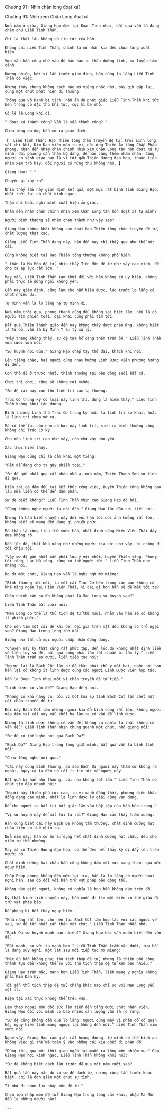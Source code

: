 




Chương 91 : Nhìn chân long đoạt xá?


Chương 91: Nhìn xem Chân Long đoạt xá

	Nửa năm ở giữa, Giang Hạo đợi tại Đoạn Tình nhai, bất quá vẫn là đang chăm chú Liễu Tinh Thần.

	Chỉ là thật lâu không có tin tức của hắn.

	Không chỉ Liễu Tinh Thần, chính là nữ nhân kia đều chưa từng xuất hiện.

	Vừa vặn hắn cũng nhờ vào đó hảo hảo tu thân dưỡng tính, ma luyện tâm cảnh.

	Đương nhiên, bởi vì lần trước giám định, hắn cũng lo lắng Liễu Tinh Thần có việc.

	Nhưng thủy chung không cách nào mở miệng nhắc nhở, bây giờ gặp lại, cũng một chút phát hiện dị thường.

	Thông qua Vô Danh bí tịch, hắn ẩn ẩn phát giác Liễu Tinh Thần khí tức bên trong có đặc thù khí tức, cực kì bé nhỏ.

	Có lẽ là Long khí đi.

	" đoạt xá thành công? Vẫn là sắp thành công? "

	Chưa từng do dự, hắn mở ra giám định.

	【  Liễu Tinh Thần: Hạo Thiên tông chân truyền đệ tử, trời sinh long sát chi khí, Kim Đan viên mãn tu vi, nội ứng Thiên Âm tông Chấp Pháp phong, nhàn đến nhàm chán chính nhìn xem Chân Long tàn hồn đoạt xá tự mình, đối phương cẩn thận bộ dáng, để hắn càng thêm nhàm chán. Cùng ngươi so sánh giao hảo là vì tới gần Thiên Hương đạo hoa, thuận tiện nhìn xem trò hay, đối ngươi có hứng thú không nhỏ. 】

	Giang Hạo: "."

	Chuyện gì xảy ra?

	Nhìn thấy lần này giám định kết quả, một mực rất bình tĩnh Giang Hạo, nhất thời lại có chút kinh ngạc.

	Thậm chí hoài nghi mình xuất hiện ảo giác.

	Nhàn đến nhàm chán chính nhìn xem Chân Long tàn hồn đoạt xá tự mình?

	Người bình thường sẽ nhàm chán thành như vậy sao?

	Giang Hạo không khỏi không cảm khái Hạo Thiên tông chân truyền đệ tử, chất lượng thật cao.

	Giống Liễu Tinh Thần dạng này, hắn đến nay chỉ thấy qua như thế một cái.

	Cũng không biết tại Hạo Thiên tông thường không phổ biến.

	" thân là Ma Môn đệ tử, nhìn thấy Tiên Môn đệ tử như vậy cao minh, để cho ta áp lực rất lớn. "

	May mắn, Liễu Tinh Thần tạm thời đối với hắn không có uy hiếp, không phải thực sẽ đứng ngồi không yên.

	Lần này giám định, cũng làm cho hắn hiểu được, lúc trước lo lắng có chút nhiều dư.

	Tự mình vẫn là lo lắng hạ tự mình đi.

	Nửa năm trôi qua, phong thanh cũng đều không sai biệt lắm, nếu là có người tìm phiền toái, đại khái cũng phải tìm tới.

	Bất quá Thiên Thánh giáo đến nay không thấy được phản ứng, không biết là từ bỏ, vẫn là bị Mính Y sư tỷ xử lý.

	"Mấy tháng không thấy, sư đệ tựa hồ càng thêm trầm ổn." Liễu Tinh Thần vừa cười vừa nói.

	"Sư huynh nói đùa." Giang Hạo chắp tay thở dài, khách khí nói.

	Lên tiếng chào, hai người cùng nhau hướng Linh Dược viên phương hướng đi đến.

	Con thỏ đi ở trước nhất, thỉnh thoảng tại bên dòng suối bắt cá.

	Chơi thì chơi, cũng sẽ không rơi xuống.

	"Sư đệ cái này con thỏ linh trí cao lạ thường.

	Trúc Cơ trung kỳ có loại này linh trí, đúng là hiếm thấy." Liễu Tinh Thần không khỏi tán dương.

	Bình thường Linh thú Trúc Cơ trung kỳ hoặc là linh trí sơ khai, hoặc là linh trí chưa mở ra.

	Mà có thể tại còn nhỏ có bực này linh trí, sinh ra bình thường cũng không chỉ Trúc Cơ kỳ.

	Cho nên linh trí cao như vậy, còn như vậy nhỏ yếu.

	Xác thực hiếm thấy.

	Giang Hạo cũng chỉ là cảm khái một tiếng:

	"Rất dễ dàng cho ta gây phiền toái."

	"Sư đệ gần nhất qua rất nhàn nhã a, nửa năm, Thiên Thanh Sơn sự tình đi qua.

	Hiện tại cả đám đều tại kết thúc công việc, Huyền Thiên tông không bao lâu nữa liền có thể đến đàm phán.

	Sư đệ biết không?" Liễu Tinh Thần nhìn xem Giang Hạo dò hỏi.

	"Cũng không nghe người ta nói đến." Giang Hạo lắc đầu chi tiết nói.

	Nhưng là hắn biết chuyện này đối với hắn tới nói ảnh hưởng rất lớn, không biết sẽ mang đến dạng gì phiền phức.

	Mà thân là công tích thứ mười hắn, nhất định cùng Hiên Viên Thái dây dưa không rõ.

	Đến lúc đó, thật khả năng như những người kia nói như vậy, bị chống đi tới chịu tội.

	"Vậy sư đệ gần nhất cần phải lưu ý một chút, Huyền Thiên tông, Phong Lôi tông, Lạc Hà tông, cũng có thể người tới." Liễu Tinh Thần nhẹ nhàng nói.

	Do dự một chút, Giang Hạo vẫn là nghi ngờ mở miệng:

	"Bình thường tới nói, ta một cái Trúc Cơ bên trong căn bản không có khả năng ngăn lại Hiên Viên Thái, vì cái gì bọn hắn sẽ để mắt tới ta?

	Chân chính cần so đo không phải là Man Long sư huynh sao?"

	Liễu Tinh Thần bật cười nói:

	"Man Long có thể là thủ tịch đệ tử thứ mười, nhằm vào hắn sẽ có không ít phiền phức."

	Cho nên tìm một cái dễ khi dễ, đại gia trên mặt đều không có trở ngại sao? Giang Hạo trong lòng thở dài.

	Giống như tất cả mọi người chấp nhận đồng dạng.

	"Chuyện này kỳ thật cũng rất phức tạp, đến lúc đó không nhất định liền sẽ liên luỵ sư đệ, bất quá cũng phải làm tốt chuẩn bị tâm lý." Liễu Tinh Thần trấn an dưới, liền tiếp tục nói:

	"Ngược lại là Bách Cốt lâm sư đệ thật phải chú ý một hai, nghe nói bọn hắn lại có không ít linh dược cùng các ngươi Linh Dược viên hợp tác.

	Hẳn là Đoạn Tình nhai một vị chân truyền đệ tử tiếp."

	"Linh dược có vấn đề?" Giang Hạo để ý nói.

	"Không có khả năng có, bởi vì Cốt hoa sự tình Bách Cốt lâm chết một cái chân truyền đệ tử.

	Đôi này Bách Cốt lâm những người kia đả kích cũng rất lớn, không người nào dám tại cái này mấu chốt hạ làm ra có vấn đề linh dược.

	Nhưng là linh dược không có vấn đề, không có nghĩa là thật không có vấn đề." Liễu Tinh Thần nhìn chung quanh một chút, nhỏ giọng nói:

	"Sư đệ có thể nghe nói qua Bạch Dạ?"

	"Bạch Dạ?" Giang Hạo trong lòng giật mình, bất quá vẫn là bình tĩnh nói:

	"Chưa từng nghe nói qua."

	"Cái này cũng bình thường, dù sao Bạch Dạ người này thâm cư không ra ngoài, ngay cả ta đều có rất ít tin tức về người này.

	Bất quá bị hắn nhớ thương, coi như không tốt lắm." Liễu Tinh Thần có chút tim đập nhanh nói:

	"Người này thiên phú cực cao, tu vi mạnh đồng thời, phương diện khác đồng dạng cao minh, nhất là linh dược lý giải cùng vận dụng.

	Để cho người ta bất tri bất giác lâm vào bẫy rập của hắn bên trong."

	"Vị sư huynh này để mắt tới ta rồi?" Giang Hạo cảm thấy trầm xuống.

	Hắn cũng biết cái này Bạch Dạ không tầm thường, chất dinh dưỡng hạt châu liền có thể nhìn ra.

	Nửa năm này, hắn cơ hồ sử dụng hết chất dinh dưỡng hạt châu, đều cho viện tử thổ nhưỡng.

	May mà có Thiên Hương đạo hoa, có thể đem hết thảy kỳ dị đẩy lên trên người nó.

	Chất dinh dưỡng hạt châu hắn cũng không dám một mực mang theo, quá mức nguy hiểm.

	Chấp Pháp phong không đến mức lại tra, hắn là lo lắng có người hoài nghi hắn, sau đó đối với hắn trữ vật pháp bảo động thủ.

	Không dám giết người, không có nghĩa là bọn hắn không dám trộm đồ.

	Kỳ thật kinh lịch chuyện này, hắn muốn đi tìm một kiện có thể giấu đi trữ vật pháp bảo.

	Để phòng bị hết thảy nguy hiểm.

	"Khả năng rất lớn, cho nên tại Bách Cốt lâm hợp tác với các ngươi về sau, sư đệ tốt nhất cẩn thận một chút." Liễu Tinh Thần nhắc nhở.

	"Bạch Dạ sư huynh mạnh bao nhiêu?" Giang Hạo hỏi vẫn muốn biết đến vấn đề.

	"Rất mạnh, so với ta mạnh hơn." Liễu Tinh Thần trầm mặc dưới, tựa hồ là đang suy nghĩ, một lát sau mới tiếp tục mở miệng:

	"Mặc dù hắn không phải thủ tịch thập đệ tử, nhưng là thiên phú cùng thành tựu đều không thể so với thủ tịch thập đệ tử kém bao nhiêu."

	Giang Hạo trầm mặc, mạnh hơn Liễu Tinh Thần, liền mang ý nghĩa không phải Kim Đan kỳ.

	Tới gần thủ tịch thập đệ tử, chẳng khác nào chỉ so với Man Long yếu một ít.

	Hiện tại xác thực không thể trêu vào.

	Làm theo ngoại môn dốc sức làm tiến đến tầng dưới chót nhân viên, Giang Hạo đối với mình có bao nhiêu cân lượng vẫn là rõ ràng.

	"Sư đệ cũng không cần quá lo lắng, ngươi cùng mấy vị phản đồ có quan hệ, nguy hiểm tính mạng ngược lại không đến nỗi." Liễu Tinh Thần mỉm cười nói.

	Nghe vậy, Giang Hạo cảm giác rất hoang đường, tự mình có thể bình an không việc gì thế mà toàn ỷ vào những cái kia chết đi phản đồ.

	"Đúng rồi, qua một thời gian ngắn lại muốn ra tông môn nhiệm vụ." Gặp Giang Hạo hơi kinh ngạc, Liễu Tinh Thần không khỏi nói:

	"Sư đệ không biết cách lần trước đã qua một năm rưỡi sao?

	Bất quá lần này mặc dù có sư đệ danh tự, nhưng cùng lần trước khác biệt, chỉ là đơn giản một chút sự tình.

	Tỉ như đi chọn lựa nhập môn đệ tử."

	Chọn lựa nhập môn đệ tử? Giang Hạo trong lòng cảm khái, nhập Ma Môn đều là những người nào?

	...




